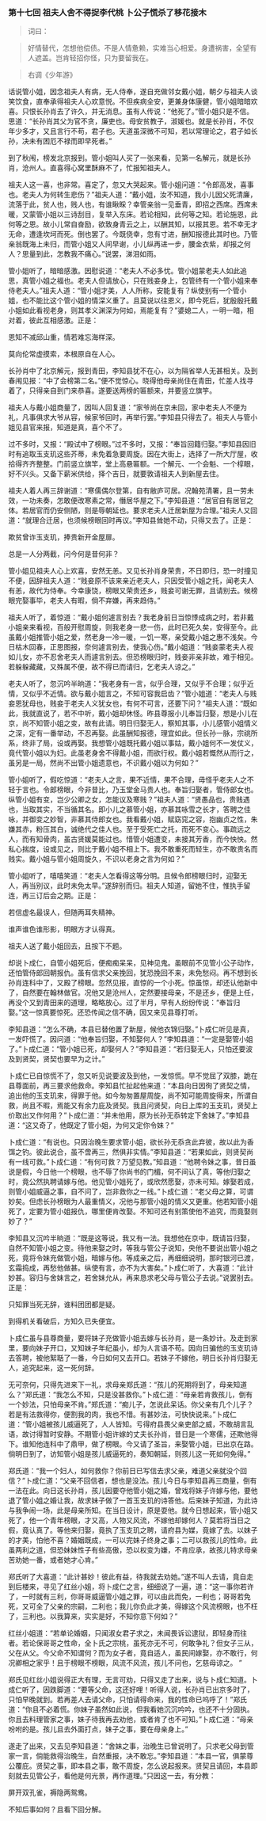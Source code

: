 <script type="text/javascript">
    var head = document.getElementsByTagName('head')[0];
    cssURL = '/public/article_1.css';
    linkTag = document.createElement('link');
    linkTag.href = cssURL;
    linkTag.setAttribute('type','text/css');
    linkTag.setAttribute('rel','stylesheet');
    head.appendChild(linkTag);
</script>
### 第十七回  祖夫人舍不得捉李代桃  卜公子慌杀了移花接木 

> 词曰：

> 好情替代，怎想他偿债。不是人情惫赖，实难当心相爱。身遭祸害，全望有人遮盖。岂肯轻招你怪，只为要留我在。

> 右调《少年游》

话说管小姐，因念祖夫人有病，无人侍奉，遂自充做邻女戴小姐，朝夕与祖夫人谈笑饮食，直奉承得祖夫人心欢意悦。不但疾病全安，更兼身体康健，管小姐暗暗欢喜。只恨长孙肖去了许久，并无消息。虽有人传说：“他死了。”管小姐只是不信。思道：“长孙肖其父为官不贪，廉吏也。母安贫教子，淑媛也。就是长孙肖，不仅年少多才，又且言行不苟，君子也。天道虽深微不可知，若以常理论之，君子如长孙，决未有困厄不禄而即早死者。”

到了秋闱，榜发北京报到。管小姐叫人买了一张来看，见第一名解元，就是长孙肖，沧州人。直喜得心窝里酥麻不了，忙报知祖夫人。

祖夫人这一喜，也非常。喜定了，忽又大哭起来。管小姐问道：“令郎高发，喜事也。老夫人为何转生悲伤？”祖夫人道：“戴小姐，汝不知道，我小儿因父死清廉，流落于此，贫人也，贱人也，有谁瞅睬？幸管亲翁一见垂青，即招之西席。西席未暖，又蒙管小姐以三诗刮目，复举入东床。若论相知，此何等之知。若论施恩，此何等之恩。故小儿常自奋励，欲致身青云之上，以酬其知，以报其恩。若不幸无才无命，遭逢坎坷而死。倒也罢了。今既侥幸，忽有寸进，酬知报德此其时也。乃管亲翁既海上未归，而管小姐又人间早谢，小儿纵再进一步，腰金衣紫，却报之何人？思量到此，怎教我不痛心。”说罢，涕泪如雨。

管小姐听了，暗暗感激。因慰说道：“老夫人不必多忧。管小姐蒙老夫人如此追思，真管小姐之福也。老夫人但请放心，只在贱妾身上，包管终有一个管小姐来奉侍老夫人。”祖夫人道：“管小姐才美，人人所称，安能复有？纵使别有一个管小姐，也不能比这个管小姐的情深义重了。且莫说以往恩义，即今死后，犹殷殷托戴小姐如此看视老身，则其孝义渊深为何如，焉能复有？”婆媳二人，一明一暗，相对着，彼此互相感激。正是：

恩知不减邱山重，情若难忘海样深。

莫向伦常虚摸索，本根原自在人心。

长孙肖中了北京解元，报到青田，李知县犹不在心，以为隔省举人无甚相关。及到春闱见报：“中了会榜第二名。”便不觉惊心。晓得他母亲尚住在青田，忙差人找寻着了，只得亲自到门来恭喜。遂要送两榜的匾额来，并要竖立旗竽。

祖夫人与戴小姐商量了，因叫人回复道：“家爷尚在京未回，家中老夫人不便为礼，凡事俱求大爷从容，候家爷回时，再举行罢。”李知县只得去了。祖夫人与管小姐见县官来报，知道是真，喜个不了。

过不多时，又报：“殿试中了榜眼。”过不多时，又报：“奉旨回籍归娶。”李知县因旧时有追取玉支玑这些芥蒂，未免着急要周旋。因在大街上，选择了一所大厅屋，收拾得齐齐整整。门前竖立旗竿，堂上高悬匾额。一个解元、一个会魁、一个椁眼，好不兴头。又备下薪米供给，择个吉日，就要敦请祖夫人到新屋去住。

祖夫人着人再三辞谢道：“寒儒偶尔登第，自有敝庐可居。况翰苑清署，且一劳未效，一功未奏，怎敢便改寒素之常，僭居华屋之下。”李知县道：“居官自有居官之体。若居官而仍安侧陋，则是辱朝延也。要求老夫人迁居新屋为合理。”祖夫人又回道：“就理合迁居，也须候榜眼回时再议。”李知县耸她不动，只得又去了。正是：

欺贫曾诈玉支玑，捧贵新开金屋扉。

总是一人分两截，问今何是昔何非？

管小姐见祖夫人心上欢喜，安然无恙。又见长孙肖身荣贵，不日即归，恐一时撞见不便，因辞祖夫人道：“贱妾原不该来亲近老夫人，只因受管小姐之托，闻老夫人有恙，故代为侍奉。今幸康饶，榜眼又荣贵还乡，贱妾可谢无罪，且请别去。候榜眼完娶事毕，老夫人有暇，倘不弃嫌，再来趋侍。”

祖夫人听了，着惊道：“戴小姐何遽言别去？我老身前日当惊悸成病之时，若非戴小姐亲来看视，百般开慰周旋，则我老身一悲一伤，此时已死久矣，安得至今。此虽戴小姐推管小姐之爱，然老身一冷一暖，一饥一寒，亲受戴小姐之惠不浅矣。今日枯木回春，正思图报，奈何遽言别去，使我心伤。”戴小姐道：“贱妾蒙老夫人视如儿女，亦不忍舍老夫人而遽言别去。但恐榜眼归时，贱妾非亲非故，难于相见。若躲躲藏藏，又殊属不便，故不得已而请归，乞老夫人谅之。”

老夫人听了，忽沉吟半晌道：“我老身有一言，似乎合理，又似乎不合理；似乎近情，又似乎不近情。欲与戴小姐言之，不知可容我启齿？”管小姐道：“老夫人与贱妾恩犹母也，贱妾于老夫人义犹女也，有何不可言，还要下问？”祖夫人道：“既如此，我就直说了，若不中听，戴小姐却休怪。昨县尊报小儿奉旨归娶，想是小儿在京，尚不知管小姐之变，故有此请。明日归娶无人，察知其事，小儿感管小姐情义之深，定有一番举动，不忍再娶。此虽酬知报德，理宜如此。但长孙一脉，宗祧所系，终非了局，设或再娶。我想管小姐既托戴小姐以事姑，戴小姐何不一发仗义，竟代管小姐以为妇。此虽老身舍不得戴小姐，而欲行权。戴小姐若慨然从而行之，虽另是一局，然尚不出管小姐遗意也，不识戴小姐以为何如？”

管小姐听了，假吃惊道：“老夫人之言，果不近情，果不合理，毋怪乎老夫人之不轻于言也。令郎榜眼，今非昔比，乃玉堂金马贵人也。奉旨归娶者，管侍郎女也。纵管小姐有变，岂少公卿之女，怎能议及寒贱？”祖夫人道：“贤愚品也，贵贱遇也，当取其实，不当循其名。即小儿之慕管小姐，亦慕其咏雪之长才，答聘之佳咏，并御变之妙智，非慕其侍郎女也。我看戴小姐，赋窈窕之容，抱幽贞之性，朱嫌其赤，粉压其白，诚绝代之佳人也。至于受死亡之托，而死不变心。事疏远之人，而有知骨肉，虽古贤媛莫能过也。惜管小姐遭变，未接其芳香，而今怏怏。然私心揣度，设或见之，则比于戴小姐不相上下。我不敢重死而轻生，亦不敢贵名而贱实。戴小姐与管小姐周旋久，不识以老身之言为何如？”

管小姐听了，嘻嘻笑道：“老夫人怎看得这等分明。且候令郎榜眼归时，迎娶无人，再当别议，此时未免太早。”遂辞别而归。祖夫人知道，留她不住，惟执手留连，再三订后会之期。正是：

若信虚名最误人，但随两耳失精神。

谁声谁色谁形影，明眼方才认得真。

祖夫人送了戴小姐回去，且按下不题。

却说卜成仁，自管小姐死后，便痴痴呆呆，见神见鬼。虽眼前不见管小公子动作，还怕管侍郎回朝报仇。虽有信求父亲挽回，犹恐挽回不来，未免愁闷。再不想到长孙肖连科中了，又殿了榜眼。忽然见报，直惊的一个小死。惊虽惊，却还认他新中了，自然要在翰林做官。况他又是沧州人，定然要接母亲，不是还乡，便是上任，再没个又到青田来的道理，略略放心。过了半月，早有人纷纷传说：“奉旨归娶。”这一惊真要惊死。还恐传闻之信不确，因又来见县尊打听。

李知县道：“怎么不确，本县已替他置了新屋，候他衣锦归娶。”卜成仁听见是真，一发吓慌了。因问道：“他奉旨归娶，不知娶何人？”李知县道：“一定是娶管小姐了。”卜成仁道：“管小姐已死，却娶何人？”李知县道：“若归娶无人，只怕还要波及到贤契，贤契也要早为之计。”

卜成仁已自惊慌不了，忽又听见说要波及到他，一发惊慌。早不觉屈了双膝，跪在县尊面前，再三要求他救命。李知县忙扯起他来道：“本县向日因徇了贤契之情，追出他的玉支玑来，得罪于他。如今匆匆置屋周旋，尚不知可能周旋得来，所谓自救，尚且不暇，焉能又有余力庇及贤契。我且问贤契，向日上库的玉支玑，贤契上价取出又作何用？”卜成仁道：“并未他用，原为长孙无忝转定下舍妹了。”李知县道：“这又奇了，他既定了管小姐，为何又定你令妹？”

卜成仁道：“有说也。只因治晚生要求管小姐，欲长孙无忝贪此弃彼，故以此为香饵之钓。彼此说合，虽不啻再三，然俱非实情。”李知县道：“若果如此，则贤契尚有一线可救。”卜成仁道：“有何可救？万望见教。”知县道：“他聘令妹之事，昔日虽说是假，今日他一个榜眼，也不辱了你尚书的门楣，何不间认了真，等他归娶之时，竟公然执聘请嫁与他。他见管小姐死了，或欣然愿娶，亦未可知。嫁娶若成，则管小姐威逼之事，自不问了，岂非救你之一线。”卜成仁道：“老父母之算，可谓妙矣。但虑长孙榜眼为人最重情义，况他与那管小姐的情义又更重。他若知管小姐死了，定要为管小姐报仇，哪里便肯改娶。不知可还有别策使他不追究，而竟娶则妙了？”

李知县又沉吟半晌道：“既是这等说，我又有一法。我想他在京中，既请旨归娶，自然不知管小姐之变。待他来娶之时，等我与管公子说知，央他不要说出管小姐之死，竟将令妹充做管小姐，暗嫁与他。等成亲之后，再细细说明，那时银河已渡，玄霜捣成，再愁他做甚。纵使有言，亦不为大害矣。”卜成仁听了，大喜道：“此计妙甚。容归与舍妹言之，若舍妹允从，再来恳求老父母与管公子去说。”说罢别去。正是：

只知罪当死无辞，谁料团团都是疑。

到得机关看破后，方知久已失便宜。

卜成仁虽与县尊商量，要将妹子充做管小姐去嫁与长孙肖，是一条妙计。及走到家里，要向妹子开口，又知妹子年纪虽小，却为人言语不苟。因向日骗他的玉支玑诗去答聘，被他絮聒了一番，今日如何又去开口。若妹子不嫁他，明日长孙肖归娶无人，追究起来，这一死何辞。

无可奈何，只得先进来下一礼，求母亲郑氏道：“孩儿的死期将到了，母亲知道么？”郑氏道：“我怎么不知，只是没甚救你。”卜成仁道：“母亲若肯救孩儿，倒有一个妙法，只怕母亲不肯。”郑氏道：“痴儿子，怎说此呆话。你父亲有几个儿子？若是有法救得你，便割我的肉，我也不惜。有甚妙法，可快快说来。”卜成仁道：“管小姐被孩儿威逼死了，人人皆知。亏得府县畏父亲吏部之威，不敢胡言乱语，故讨得暂时安静。不期管小姐许嫁的丈夫长孙肖，昔日是一个寒儒，还欺他得下。谁知他连科中了鼎甲，做了榜眼。今又请了圣旨，来娶管小姐，已出京在路。倘明日到了，访知管小姐是孩儿威逼死的，奏知朝延，则孩儿这一死如何免得。”

郑氏道：“我一个妇人，如何救你？你前日已写信去求父亲，难道父亲就没个回信？”卜成仁道：“父亲不回信者，想也是没法。孩儿今日与李知县再三商量，倒有一法在此。向日这长孙肖，孩儿因要夺他管小姐之婚，曾戏将妹子许嫁与他，要他退了管小姐之婚让我，故求妹子做了一首玉支玑的诗答他。后来妹子知道，为此诗与我争闹一场，此是母亲所知。在当日设计，原是耍他。就今日想起来，管小姐又死了，他一个青年榜眼，才又高，人物又风流，不嫁他却嫁何人？莫若将当日之假，竟认真了。等他来归娶，竟执了玉支玑之聘，请府县为媒，竟嫁了去。以妹子的才美，怕他不喜？婚姻既成，一可以完妹子终身之事；二可以救孩儿的性命。此虽两利之道，但恐妹妹性子有些高傲，恐以权变为嫌，不肯应承，故孩儿特求母亲苦劝她一番，或者她才心肯。”

郑氏听了大喜道：“此计甚妙！彼此有益，待我就去劝她。”遂不叫人去请，竟自走到后楼来，寻见了红丝小姐，将卜成仁之言，细细说了一遍，道：“这一事你若许了，一时就有三利，你哥哥威逼管小姐之罪，可以由此而免，一利也；哥哥若免死，又可全了父亲的宗嗣，二利也；我儿你负此才美，得嫁这个风流榜眼，也不枉了，三利也。以我算来，实实是好，不知你意下何如？”

红丝小姐道：“若单论婚姻，只闻淑女君子求之，未闻畏诉讼逮狱，即轻身而往者。若论保哥哥之性命，全卜氏之宗桃，虽死亦无不可，何敢争礼？但女子三从，父在从父。今父命不知谓何？而为女子者，竟自适人，虽民间嫁娶，亦不敢行，何况卿相之家乎！且于榜眼不榜眼，风流不风流，孩儿不问也，乞慈母谅之。 ”

郑氏见红丝小姐说得正大有理，无言可劝，只得又走了出来，说与卜成仁知道。卜成仁听了，因跌脚道：“要等父命，这还好哩！听得人说，长孙肖已出京多时了，只怕早晚就到。若再差人去请父命，只怕请得命来，我的性命已呜呼了！”郑氏道：“你且不必着慌。你妹子虽然如此说，但我看她沉沉吟吟，也还不十分固执。你且去料理管家之事，妹子待我再去劝他，或者肯了也不可知。”卜成仁道：“母亲吩咐的是。孩儿且去外面打点，妹子之事，要在母亲身上。”

遂走了出来，又去见李知县道：“舍妹之事，治晚生已曾说明了。只求老父母到管家一言，倘能救得治晚生，自然重报，决不敢忘。”李知县道：“本县一官，俱蒙尊公覆庇。贤契之事，即本县之事，敢不周旋，怎么说起报来。贤契且请回，本县即刻就去见管公子，看他是何光景，再作道理。”只因这一去，有分教：

屏开双孔雀，褥隐两鸳鸯。

不知后事如何？且看下回分解。
